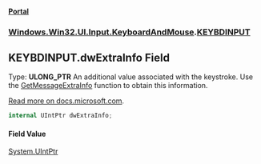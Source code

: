 #### [Portal](index.md 'index')
### [Windows.Win32.UI.Input.KeyboardAndMouse](Windows.Win32.UI.Input.KeyboardAndMouse.md 'Windows.Win32.UI.Input.KeyboardAndMouse').[KEYBDINPUT](KEYBDINPUT.md 'Windows.Win32.UI.Input.KeyboardAndMouse.KEYBDINPUT')

## KEYBDINPUT.dwExtraInfo Field

  
Type: <b>ULONG_PTR</b> An additional value associated with the keystroke. Use the <a href="https://docs.microsoft.com/windows/desktop/api/winuser/nf-winuser-getmessageextrainfo">GetMessageExtraInfo</a> function to obtain this information.  
  
[Read more on docs.microsoft.com](https://learn.microsoft.com/windows/win32/api/winuser/ns-winuser-keybdinput#members 'https://learn.microsoft.com/windows/win32/api/winuser/ns-winuser-keybdinput#members').

```csharp
internal UIntPtr dwExtraInfo;
```

#### Field Value
[System.UIntPtr](https://docs.microsoft.com/en-us/dotnet/api/System.UIntPtr 'System.UIntPtr')